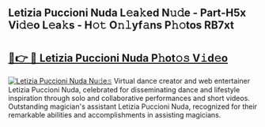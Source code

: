 ## Letizia Puccioni Nuda L𝚎a𝚔ed N𝚞𝚍e - Part-H5x Vi𝚍𝚎o L𝚎a𝚔s - H𝚘𝚝 O𝚗𝚕yf𝚊ns P𝚑𝚘tos RB7xt

# <h2><a href="http://kf236g8.oniu.top/?m=Letizia+Puccioni+Nuda">🔗👉 🔴 Letizia Puccioni Nuda P𝚑ot𝚘𝚜 V𝚒d𝚎o</a></h2>

[![Letizia Puccioni Nuda Nu𝚍e𝚜](https://i.imgur.com/0qMVB7G.gif)](http://kf236g8.oniu.top/?m=Letizia+Puccioni+Nuda)
Virtual dance creator and web entertainer Letizia Puccioni Nuda, celebrated for disseminating dance and lifestyle inspiration through solo and collaborative performances and short videos. Outstanding magician's assistant Letizia Puccioni Nuda, recognized for their remarkable abilities and accomplishments in assisting magicians.  
